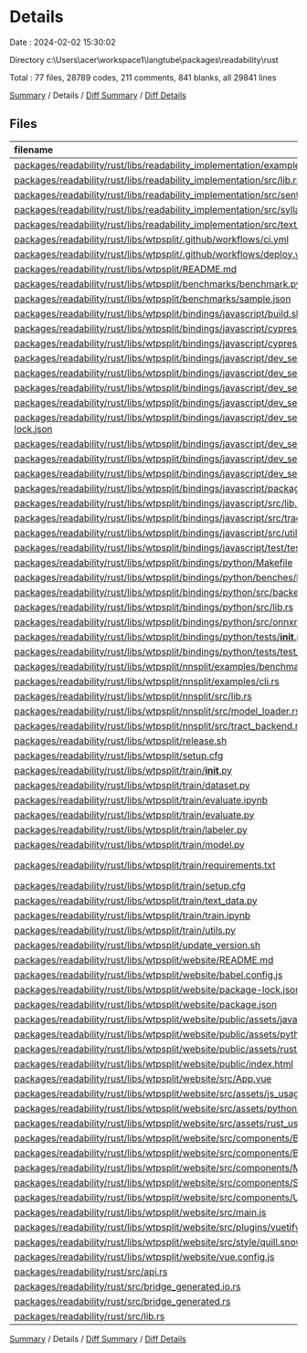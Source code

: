 # Details

Date : 2024-02-02 15:30:02

Directory c:\\Users\\acer\\workspace1\\langtube\\packages\\readability\\rust

Total : 77 files,  28789 codes, 211 comments, 841 blanks, all 29841 lines

[Summary](results.md) / Details / [Diff Summary](diff.md) / [Diff Details](diff-details.md)

## Files
| filename | language | code | comment | blank | total |
| :--- | :--- | ---: | ---: | ---: | ---: |
| [packages/readability/rust/libs/readability_implementation/example/src/main.rs](/packages/readability/rust/libs/readability_implementation/example/src/main.rs) | Rust | 13 | 32 | 8 | 53 |
| [packages/readability/rust/libs/readability_implementation/src/lib.rs](/packages/readability/rust/libs/readability_implementation/src/lib.rs) | Rust | 128 | 6 | 23 | 157 |
| [packages/readability/rust/libs/readability_implementation/src/sentence_tokenizer.rs](/packages/readability/rust/libs/readability_implementation/src/sentence_tokenizer.rs) | Rust | 91 | 12 | 8 | 111 |
| [packages/readability/rust/libs/readability_implementation/src/syllable_counter.rs](/packages/readability/rust/libs/readability_implementation/src/syllable_counter.rs) | Rust | 74 | 0 | 8 | 82 |
| [packages/readability/rust/libs/readability_implementation/src/text_metrics.rs](/packages/readability/rust/libs/readability_implementation/src/text_metrics.rs) | Rust | 133 | 0 | 16 | 149 |
| [packages/readability/rust/libs/wtpsplit/.github/workflows/ci.yml](/packages/readability/rust/libs/wtpsplit/.github/workflows/ci.yml) | YAML | 153 | 0 | 11 | 164 |
| [packages/readability/rust/libs/wtpsplit/.github/workflows/deploy.yml](/packages/readability/rust/libs/wtpsplit/.github/workflows/deploy.yml) | YAML | 37 | 0 | 4 | 41 |
| [packages/readability/rust/libs/wtpsplit/README.md](/packages/readability/rust/libs/wtpsplit/README.md) | Markdown | 16 | 0 | 8 | 24 |
| [packages/readability/rust/libs/wtpsplit/benchmarks/benchmark.py](/packages/readability/rust/libs/wtpsplit/benchmarks/benchmark.py) | Python | 37 | 0 | 18 | 55 |
| [packages/readability/rust/libs/wtpsplit/benchmarks/sample.json](/packages/readability/rust/libs/wtpsplit/benchmarks/sample.json) | JSON | 1 | 0 | 0 | 1 |
| [packages/readability/rust/libs/wtpsplit/bindings/javascript/build.sh](/packages/readability/rust/libs/wtpsplit/bindings/javascript/build.sh) | Shell Script | 3 | 0 | 1 | 4 |
| [packages/readability/rust/libs/wtpsplit/bindings/javascript/cypress.json](/packages/readability/rust/libs/wtpsplit/bindings/javascript/cypress.json) | JSON | 6 | 0 | 0 | 6 |
| [packages/readability/rust/libs/wtpsplit/bindings/javascript/cypress/integration/test.js](/packages/readability/rust/libs/wtpsplit/bindings/javascript/cypress/integration/test.js) | JavaScript | 13 | 0 | 3 | 16 |
| [packages/readability/rust/libs/wtpsplit/bindings/javascript/dev_server/benchmark.html](/packages/readability/rust/libs/wtpsplit/bindings/javascript/dev_server/benchmark.html) | HTML | 6 | 0 | 2 | 8 |
| [packages/readability/rust/libs/wtpsplit/bindings/javascript/dev_server/benchmark.js](/packages/readability/rust/libs/wtpsplit/bindings/javascript/dev_server/benchmark.js) | JavaScript | 3 | 0 | 1 | 4 |
| [packages/readability/rust/libs/wtpsplit/bindings/javascript/dev_server/index.html](/packages/readability/rust/libs/wtpsplit/bindings/javascript/dev_server/index.html) | HTML | 6 | 0 | 2 | 8 |
| [packages/readability/rust/libs/wtpsplit/bindings/javascript/dev_server/index.js](/packages/readability/rust/libs/wtpsplit/bindings/javascript/dev_server/index.js) | JavaScript | 17 | 0 | 6 | 23 |
| [packages/readability/rust/libs/wtpsplit/bindings/javascript/dev_server/package-lock.json](/packages/readability/rust/libs/wtpsplit/bindings/javascript/dev_server/package-lock.json) | JSON | 6,436 | 0 | 1 | 6,437 |
| [packages/readability/rust/libs/wtpsplit/bindings/javascript/dev_server/package.json](/packages/readability/rust/libs/wtpsplit/bindings/javascript/dev_server/package.json) | JSON | 18 | 0 | 1 | 19 |
| [packages/readability/rust/libs/wtpsplit/bindings/javascript/dev_server/test.js](/packages/readability/rust/libs/wtpsplit/bindings/javascript/dev_server/test.js) | JavaScript | 3 | 0 | 1 | 4 |
| [packages/readability/rust/libs/wtpsplit/bindings/javascript/dev_server/webpack.config.js](/packages/readability/rust/libs/wtpsplit/bindings/javascript/dev_server/webpack.config.js) | JavaScript | 25 | 0 | 2 | 27 |
| [packages/readability/rust/libs/wtpsplit/bindings/javascript/package.json](/packages/readability/rust/libs/wtpsplit/bindings/javascript/package.json) | JSON | 45 | 0 | 1 | 46 |
| [packages/readability/rust/libs/wtpsplit/bindings/javascript/src/lib.rs](/packages/readability/rust/libs/wtpsplit/bindings/javascript/src/lib.rs) | Rust | 119 | 17 | 21 | 157 |
| [packages/readability/rust/libs/wtpsplit/bindings/javascript/src/tractjs_backend.rs](/packages/readability/rust/libs/wtpsplit/bindings/javascript/src/tractjs_backend.rs) | Rust | 109 | 1 | 26 | 136 |
| [packages/readability/rust/libs/wtpsplit/bindings/javascript/src/utils.rs](/packages/readability/rust/libs/wtpsplit/bindings/javascript/src/utils.rs) | Rust | 4 | 6 | 1 | 11 |
| [packages/readability/rust/libs/wtpsplit/bindings/javascript/test/test.js](/packages/readability/rust/libs/wtpsplit/bindings/javascript/test/test.js) | JavaScript | 28 | 0 | 5 | 33 |
| [packages/readability/rust/libs/wtpsplit/bindings/python/Makefile](/packages/readability/rust/libs/wtpsplit/bindings/python/Makefile) | Makefile | 10 | 1 | 2 | 13 |
| [packages/readability/rust/libs/wtpsplit/bindings/python/benches/benchmark.py](/packages/readability/rust/libs/wtpsplit/bindings/python/benches/benchmark.py) | Python | 12 | 0 | 6 | 18 |
| [packages/readability/rust/libs/wtpsplit/bindings/python/src/backend.py](/packages/readability/rust/libs/wtpsplit/bindings/python/src/backend.py) | Python | 18 | 2 | 12 | 32 |
| [packages/readability/rust/libs/wtpsplit/bindings/python/src/lib.rs](/packages/readability/rust/libs/wtpsplit/bindings/python/src/lib.rs) | Rust | 188 | 41 | 35 | 264 |
| [packages/readability/rust/libs/wtpsplit/bindings/python/src/onnxruntime_backend.rs](/packages/readability/rust/libs/wtpsplit/bindings/python/src/onnxruntime_backend.rs) | Rust | 89 | 2 | 21 | 112 |
| [packages/readability/rust/libs/wtpsplit/bindings/python/tests/__init__.py](/packages/readability/rust/libs/wtpsplit/bindings/python/tests/__init__.py) | Python | 0 | 0 | 1 | 1 |
| [packages/readability/rust/libs/wtpsplit/bindings/python/tests/test_nnsplit.py](/packages/readability/rust/libs/wtpsplit/bindings/python/tests/test_nnsplit.py) | Python | 19 | 0 | 11 | 30 |
| [packages/readability/rust/libs/wtpsplit/nnsplit/examples/benchmark.rs](/packages/readability/rust/libs/wtpsplit/nnsplit/examples/benchmark.rs) | Rust | 21 | 0 | 5 | 26 |
| [packages/readability/rust/libs/wtpsplit/nnsplit/examples/cli.rs](/packages/readability/rust/libs/wtpsplit/nnsplit/examples/cli.rs) | Rust | 13 | 0 | 6 | 19 |
| [packages/readability/rust/libs/wtpsplit/nnsplit/src/lib.rs](/packages/readability/rust/libs/wtpsplit/nnsplit/src/lib.rs) | Rust | 459 | 43 | 89 | 591 |
| [packages/readability/rust/libs/wtpsplit/nnsplit/src/model_loader.rs](/packages/readability/rust/libs/wtpsplit/nnsplit/src/model_loader.rs) | Rust | 72 | 6 | 15 | 93 |
| [packages/readability/rust/libs/wtpsplit/nnsplit/src/tract_backend.rs](/packages/readability/rust/libs/wtpsplit/nnsplit/src/tract_backend.rs) | Rust | 154 | 8 | 31 | 193 |
| [packages/readability/rust/libs/wtpsplit/release.sh](/packages/readability/rust/libs/wtpsplit/release.sh) | Shell Script | 16 | 1 | 6 | 23 |
| [packages/readability/rust/libs/wtpsplit/setup.cfg](/packages/readability/rust/libs/wtpsplit/setup.cfg) | Properties | 3 | 0 | 0 | 3 |
| [packages/readability/rust/libs/wtpsplit/train/__init__.py](/packages/readability/rust/libs/wtpsplit/train/__init__.py) | Python | 81 | 2 | 15 | 98 |
| [packages/readability/rust/libs/wtpsplit/train/dataset.py](/packages/readability/rust/libs/wtpsplit/train/dataset.py) | Python | 46 | 1 | 17 | 64 |
| [packages/readability/rust/libs/wtpsplit/train/evaluate.ipynb](/packages/readability/rust/libs/wtpsplit/train/evaluate.ipynb) | JSON | 3,871 | 0 | 0 | 3,871 |
| [packages/readability/rust/libs/wtpsplit/train/evaluate.py](/packages/readability/rust/libs/wtpsplit/train/evaluate.py) | Python | 136 | 2 | 48 | 186 |
| [packages/readability/rust/libs/wtpsplit/train/labeler.py](/packages/readability/rust/libs/wtpsplit/train/labeler.py) | Python | 248 | 1 | 96 | 345 |
| [packages/readability/rust/libs/wtpsplit/train/model.py](/packages/readability/rust/libs/wtpsplit/train/model.py) | Python | 173 | 4 | 39 | 216 |
| [packages/readability/rust/libs/wtpsplit/train/requirements.txt](/packages/readability/rust/libs/wtpsplit/train/requirements.txt) | pip requirements | 115 | 0 | 1 | 116 |
| [packages/readability/rust/libs/wtpsplit/train/setup.cfg](/packages/readability/rust/libs/wtpsplit/train/setup.cfg) | Properties | 3 | 0 | 1 | 4 |
| [packages/readability/rust/libs/wtpsplit/train/text_data.py](/packages/readability/rust/libs/wtpsplit/train/text_data.py) | Python | 69 | 3 | 24 | 96 |
| [packages/readability/rust/libs/wtpsplit/train/train.ipynb](/packages/readability/rust/libs/wtpsplit/train/train.ipynb) | JSON | 960 | 0 | 1 | 961 |
| [packages/readability/rust/libs/wtpsplit/train/utils.py](/packages/readability/rust/libs/wtpsplit/train/utils.py) | Python | 6 | 0 | 4 | 10 |
| [packages/readability/rust/libs/wtpsplit/update_version.sh](/packages/readability/rust/libs/wtpsplit/update_version.sh) | Shell Script | 16 | 0 | 4 | 20 |
| [packages/readability/rust/libs/wtpsplit/website/README.md](/packages/readability/rust/libs/wtpsplit/website/README.md) | Markdown | 19 | 0 | 6 | 25 |
| [packages/readability/rust/libs/wtpsplit/website/babel.config.js](/packages/readability/rust/libs/wtpsplit/website/babel.config.js) | JavaScript | 5 | 0 | 1 | 6 |
| [packages/readability/rust/libs/wtpsplit/website/package-lock.json](/packages/readability/rust/libs/wtpsplit/website/package-lock.json) | JSON | 13,095 | 0 | 1 | 13,096 |
| [packages/readability/rust/libs/wtpsplit/website/package.json](/packages/readability/rust/libs/wtpsplit/website/package.json) | JSON | 53 | 0 | 1 | 54 |
| [packages/readability/rust/libs/wtpsplit/website/public/assets/javascript.svg](/packages/readability/rust/libs/wtpsplit/website/public/assets/javascript.svg) | XML | 1 | 0 | 0 | 1 |
| [packages/readability/rust/libs/wtpsplit/website/public/assets/python.svg](/packages/readability/rust/libs/wtpsplit/website/public/assets/python.svg) | XML | 1 | 0 | 0 | 1 |
| [packages/readability/rust/libs/wtpsplit/website/public/assets/rust.svg](/packages/readability/rust/libs/wtpsplit/website/public/assets/rust.svg) | XML | 1 | 0 | 0 | 1 |
| [packages/readability/rust/libs/wtpsplit/website/public/index.html](/packages/readability/rust/libs/wtpsplit/website/public/index.html) | HTML | 19 | 1 | 3 | 23 |
| [packages/readability/rust/libs/wtpsplit/website/src/App.vue](/packages/readability/rust/libs/wtpsplit/website/src/App.vue) | vue | 156 | 0 | 13 | 169 |
| [packages/readability/rust/libs/wtpsplit/website/src/assets/js_usage.md](/packages/readability/rust/libs/wtpsplit/website/src/assets/js_usage.md) | Markdown | 21 | 0 | 14 | 35 |
| [packages/readability/rust/libs/wtpsplit/website/src/assets/python_usage.md](/packages/readability/rust/libs/wtpsplit/website/src/assets/python_usage.md) | Markdown | 22 | 0 | 9 | 31 |
| [packages/readability/rust/libs/wtpsplit/website/src/assets/rust_usage.md](/packages/readability/rust/libs/wtpsplit/website/src/assets/rust_usage.md) | Markdown | 25 | 0 | 9 | 34 |
| [packages/readability/rust/libs/wtpsplit/website/src/components/Benchmark.vue](/packages/readability/rust/libs/wtpsplit/website/src/components/Benchmark.vue) | vue | 129 | 0 | 8 | 137 |
| [packages/readability/rust/libs/wtpsplit/website/src/components/BenchmarkChart.vue](/packages/readability/rust/libs/wtpsplit/website/src/components/BenchmarkChart.vue) | vue | 10 | 0 | 1 | 11 |
| [packages/readability/rust/libs/wtpsplit/website/src/components/Metrics.vue](/packages/readability/rust/libs/wtpsplit/website/src/components/Metrics.vue) | vue | 286 | 0 | 2 | 288 |
| [packages/readability/rust/libs/wtpsplit/website/src/components/Splitter.vue](/packages/readability/rust/libs/wtpsplit/website/src/components/Splitter.vue) | vue | 329 | 0 | 56 | 385 |
| [packages/readability/rust/libs/wtpsplit/website/src/components/Usage.vue](/packages/readability/rust/libs/wtpsplit/website/src/components/Usage.vue) | vue | 57 | 0 | 5 | 62 |
| [packages/readability/rust/libs/wtpsplit/website/src/main.js](/packages/readability/rust/libs/wtpsplit/website/src/main.js) | JavaScript | 10 | 0 | 4 | 14 |
| [packages/readability/rust/libs/wtpsplit/website/src/plugins/vuetify.js](/packages/readability/rust/libs/wtpsplit/website/src/plugins/vuetify.js) | JavaScript | 5 | 0 | 3 | 8 |
| [packages/readability/rust/libs/wtpsplit/website/src/style/quill.snow.reduced.css](/packages/readability/rust/libs/wtpsplit/website/src/style/quill.snow.reduced.css) | CSS | 68 | 0 | 2 | 70 |
| [packages/readability/rust/libs/wtpsplit/website/vue.config.js](/packages/readability/rust/libs/wtpsplit/website/vue.config.js) | JavaScript | 14 | 1 | 0 | 15 |
| [packages/readability/rust/src/api.rs](/packages/readability/rust/src/api.rs) | Rust | 10 | 0 | 3 | 13 |
| [packages/readability/rust/src/bridge_generated.io.rs](/packages/readability/rust/src/bridge_generated.io.rs) | Rust | 56 | 7 | 15 | 78 |
| [packages/readability/rust/src/bridge_generated.rs](/packages/readability/rust/src/bridge_generated.rs) | Rust | 73 | 11 | 16 | 100 |
| [packages/readability/rust/src/lib.rs](/packages/readability/rust/src/lib.rs) | Rust | 2 | 0 | 1 | 3 |

[Summary](results.md) / Details / [Diff Summary](diff.md) / [Diff Details](diff-details.md)